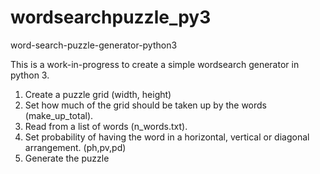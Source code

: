 # wordsearchpuzzle_py3
word-search-puzzle-generator-python3

This is a work-in-progress to create a simple wordsearch generator in python 3.

1. Create a puzzle grid (width, height)
2. Set how much of the grid should be taken up by the words (make_up_total).
2. Read from a list of words (n_words.txt).
3. Set probability of having the word in a horizontal, vertical or diagonal arrangement. (ph,pv,pd)
4. Generate the puzzle
